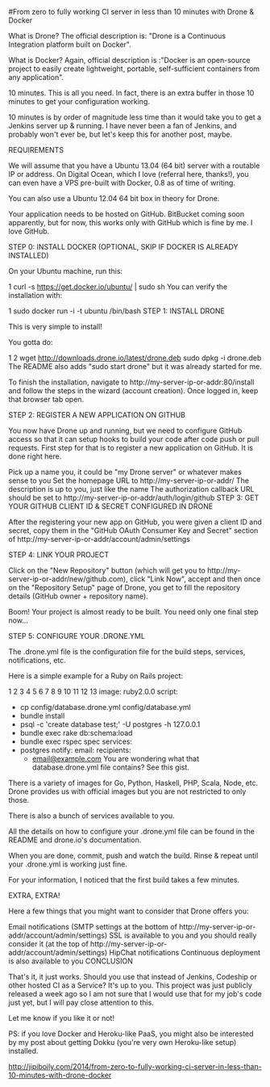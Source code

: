 #From zero to fully working CI server in less than 10 minutes with Drone & Docker

What is Drone? The official description is: "Drone is a Continuous Integration platform built on Docker".

What is Docker? Again, official description is :"Docker is an open-source project to easily create lightweight, portable, self-sufficient containers from any application".

10 minutes. This is all you need. In fact, there is an extra buffer in those 10 minutes to get your configuration working.

10 minutes is by order of magnitude less time than it would take you to get a Jenkins server up & running. I have never been a fan of Jenkins, and probably won't ever be, but let's keep this for another post, maybe.

REQUIREMENTS

We will assume that you have a Ubuntu 13.04 (64 bit) server with a routable IP or address. On Digital Ocean, which I love (referral here, thanks!), you can even have a VPS pre-built with Docker, 0.8 as of time of writing.

You can also use a Ubuntu 12.04 64 bit box in theory for Drone.

Your application needs to be hosted on GitHub. BitBucket coming soon apparently, but for now, this works only with GitHub which is fine by me. I love GitHub.

STEP 0: INSTALL DOCKER (OPTIONAL, SKIP IF DOCKER IS ALREADY INSTALLED)

On your Ubuntu machine, run this:

1
curl -s https://get.docker.io/ubuntu/ | sudo sh
You can verify the installation with:

1
sudo docker run -i -t ubuntu /bin/bash
STEP 1: INSTALL DRONE

This is very simple to install!

You gotta do:

1
2
wget http://downloads.drone.io/latest/drone.deb
sudo dpkg -i drone.deb
The README also adds "sudo start drone" but it was already started for me.

To finish the installation, navigate to http://my-server-ip-or-addr:80/install and follow the steps in the wizard (account creation). Once logged in, keep that browser tab open.

STEP 2: REGISTER A NEW APPLICATION ON GITHUB

You now have Drone up and running, but we need to configure GitHub access so that it can setup hooks to build your code after code push or pull requests. First step for that is to register a new application on GitHub. It is done right here.

Pick up a name you, it could be "my Drone server" or whatever makes sense to you
Set the homepage URL to http://my-server-ip-or-addr/
The description is up to you, just like the name
The authorization callback URL should be set to http://my-server-ip-or-addr/auth/login/github
STEP 3: GET YOUR GITHUB CLIENT ID & SECRET CONFIGURED IN DRONE

After the registering your new app on GitHub, you were given a client ID and secret, copy them in the "GitHub OAuth Consumer Key and Secret" section of http://my-server-ip-or-addr/account/admin/settings

STEP 4: LINK YOUR PROJECT

Click on the "New Repository" button (which will get you to http://my-server-ip-or-addr/new/github.com), click "Link Now", accept and then once on the "Repository Setup" page of Drone, you get to fill the repository details (GitHub owner + repository name).

Boom! Your project is almost ready to be built. You need only one final step now...

STEP 5: CONFIGURE YOUR .DRONE.YML

The .drone.yml file is the configuration file for the build steps, services, notifications, etc.

Here is a simple example for a Ruby on Rails project:

1
2
3
4
5
6
7
8
9
10
11
12
13
image: ruby2.0.0
script:
  - cp config/database.drone.yml config/database.yml
  - bundle install
  - psql -c 'create database test;' -U postgres -h 127.0.0.1
  - bundle exec rake db:schema:load
  - bundle exec rspec spec
services:
  - postgres
notify:
  email:
    recipients:
      - email@example.com
You are wondering what that database.drone.yml file contains? See this gist.

There is a variety of images for Go, Python, Haskell, PHP, Scala, Node, etc. Drone provides us with official images but you are not restricted to only those.

There is also a bunch of services available to you.

All the details on how to configure your .drone.yml file can be found in the README and drone.io's documentation.

When you are done, commit, push and watch the build. Rinse & repeat until your .drone.yml is working just fine.

For your information, I noticed that the first build takes a few minutes.

EXTRA, EXTRA!

Here a few things that you might want to consider that Drone offers you:

Email notifications (SMTP settings at the bottom of http://my-server-ip-or-addr/account/admin/settings)
SSL is available to you and you should really consider it (at the top of http://my-server-ip-or-addr/account/admin/settings)
HipChat notifications
Continuous deployment is also available to you
CONCLUSION

That's it, it just works. Should you use that instead of Jenkins, Codeship or other hosted CI as a Service? It's up to you. This project was just publicly released a week ago so I am not sure that I would use that for my job's code just yet, but I will pay close attention to this.

Let me know if you like it or not!

PS: if you love Docker and Heroku-like PaaS, you might also be interested by my post about getting Dokku (you're very own Heroku-like setup) installed.


http://jipiboily.com/2014/from-zero-to-fully-working-ci-server-in-less-than-10-minutes-with-drone-docker
